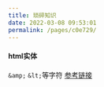 ```yaml
---
title: 琐碎知识
date: 2022-03-08 09:53:01
permalink: /pages/c0e729/
---
```


#### html实体

`&amp;` `&lt;`等字符
[参考链接](https://www.w3school.com.cn/charsets/ref_html_entities_4.asp)

